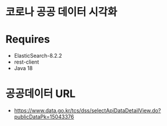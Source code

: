 # 코로나 공공 데이터 시각화
# Requires
  * ElasticSearch-8.2.2
  * rest-client
  * Java 18
# 공공데이터 URL
  * https://www.data.go.kr/tcs/dss/selectApiDataDetailView.do?publicDataPk=15043376
  
